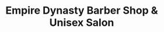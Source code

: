 ---
title: "Empire Dynasty Barber Shop & Unisex Salon"
url: /roslyn-heights/empire-dynasty-barber-shop-and-unisex-salon/
shop: hairdresser
---